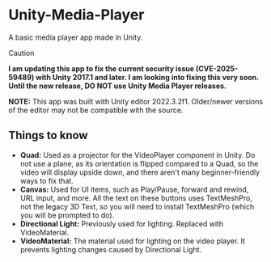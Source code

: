 # Unity-Media-Player
A basic media player app made in Unity.

> [!CAUTION]
> **I am updating this app to fix the current security issue (CVE-2025-59489) with Unity 2017.1 and later. I am looking into fixing this very soon. Until the new release, DO NOT use Unity Media Player releases.**

**NOTE:** This app was built with Unity editor 2022.3.2f1. Older/newer versions of the editor may not be compatible with the source.

## Things to know
- **Quad:** Used as a projector for the VideoPlayer component in Unity. Do not use a plane, as its orientation is flipped compared to a Quad, so the video will display upside down, and there aren't many beginner-friendly ways to fix that.
- **Canvas:** Used for UI items, such as Play/Pause, forward and rewind, URL input, and more. All the text on these buttons uses TextMeshPro, not the legacy 3D Text, so you will need to install TextMeshPro (which you will be prompted to do).
- **Directional Light:** Previously used for lighting. Replaced with VideoMaterial.
- **VideoMaterial:** The material used for lighting on the video player. It prevents lighting changes caused by Directional Light.
